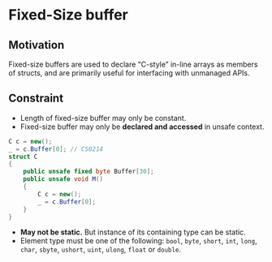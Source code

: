 # Fixed-Size buffer

## Motivation

Fixed-size buffers are used to declare “C-style” in-line arrays as members of structs, and are primarily useful for interfacing with unmanaged APIs.

## Constraint

- Length of fixed-size buffer may only be constant.
- Fixed-size buffer may only be **declared and accessed** in unsafe context.

```cs
C c = new();
_ = c.Buffer[0]; // CS0214
struct C
{
    public unsafe fixed byte Buffer[30];
    public unsafe void M()
    {
        C c = new();
        _ = c.Buffer[0];
    }
}
```

- **May not be static.** But instance of its containing type can be static.
- Element type must be one of the following: `bool`, `byte`, `short`, `int`, `long`, `char`, `sbyte`, `ushort`, `uint`, `ulong`, `float` or `double`.

```cs

```
